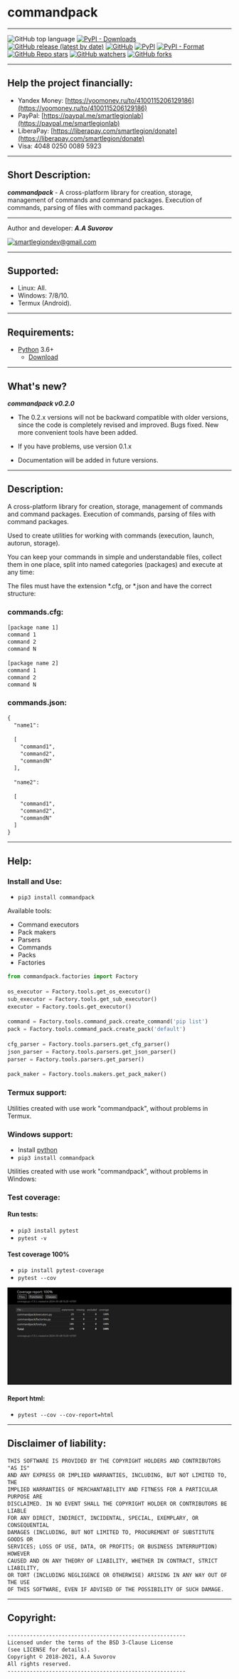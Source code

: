 # commandpack

***

![GitHub top language](https://img.shields.io/github/languages/top/smartlegionlab/commandpack)
[![PyPI - Downloads](https://img.shields.io/pypi/dm/commandpack?label=pypi%20downloads)](https://pypi.org/project/commandpack/)
[![GitHub release (latest by date)](https://img.shields.io/github/v/release/smartlegionlab/commandpack)](https://github.com/smartlegionlab/commandpack/)
[![GitHub](https://img.shields.io/github/license/smartlegionlab/commandpack)](https://github.com/smartlegionlab/commandpack/blob/master/LICENSE)
[![PyPI](https://img.shields.io/pypi/v/commandpack)](https://pypi.org/project/commandpack)
[![PyPI - Format](https://img.shields.io/pypi/format/commandpack)](https://pypi.org/project/commandpack)
[![GitHub Repo stars](https://img.shields.io/github/stars/smartlegionlab/commandpack?style=social)](https://github.com/smartlegionlab/commandpack/)
[![GitHub watchers](https://img.shields.io/github/watchers/smartlegionlab/commandpack?style=social)](https://github.com/smartlegionlab/commandpack/)
[![GitHub forks](https://img.shields.io/github/forks/smartlegionlab/commandpack?style=social)](https://github.com/smartlegionlab/commandpack/)

***

## Help the project financially:

- Yandex Money: [https://yoomoney.ru/to/4100115206129186](https://yoomoney.ru/to/4100115206129186)
- PayPal: [https://paypal.me/smartlegionlab](https://paypal.me/smartlegionlab)
- LiberaPay: [https://liberapay.com/smartlegion/donate](https://liberapay.com/smartlegion/donate)
- Visa: 4048 0250 0089 5923

***

## Short Description:

___commandpack___ -  A cross-platform library for creation, storage, management of commands and command packages. Execution of commands, parsing of files with command packages.

***

Author and developer: ___A.A Suvorov___

[![smartlegiondev@gmail.com](https://img.shields.io/static/v1?label=email&message=smartlegiondev@gmail.com&color=blue)](mailto:smartlegiondev@gmail.com)

***

## Supported:

- Linux: All.
- Windows: 7/8/10.
- Termux (Android).

***

## Requirements:

- [Python](https://python.org) 3.6+
  - [Download](https://python.org)
  
***

## What's new?

___commandpack v0.2.0___

- The 0.2.x versions will not be backward compatible with older versions, since the code is completely
revised and improved. Bugs fixed. New more convenient tools have been added.

- If you have problems, use version 0.1.x

- Documentation will be added in future versions.

***

## Description:

A cross-platform library for creation, storage, management of commands and command packages. 
Execution of commands, parsing of files with command packages.
 
Used to create utilities for working with commands (execution, launch, autorun, storage).

You can keep your commands in simple and understandable files, collect them in one place,
split into named categories (packages) and execute at any time:

The files must have the extension *.cfg, or *.json and have the correct structure:


### commands.cfg:

```text
[package name 1]
command 1
command 2
command N

[package name 2]
command 1
command 2
command N
```

### commands.json:

```json5
{
  "name1":

  [
    "command1",
    "command2",
    "commandN"
  ],

  "name2":

  [
    "command1",
    "command2",
    "commandN"
  ]
}
```

***


## Help:

### Install and Use:

- `pip3 install commandpack`

Available tools:

- Command executors
- Pack makers
- Parsers
- Commands
- Packs
- Factories

```python
from commandpack.factories import Factory

os_executor = Factory.tools.get_os_executor()
sub_executor = Factory.tools.get_sub_executor()
executor = Factory.tools.get_executor()

command = Factory.tools.command_pack.create_command('pip list')
pack = Factory.tools.command_pack.create_pack('default')

cfg_parser = Factory.tools.parsers.get_cfg_parser()
json_parser = Factory.tools.parsers.get_json_parser()
parser = Factory.tools.parsers.get_parser()

pack_maker = Factory.tools.makers.get_pack_maker()

```

### Termux support:

Utilities created with use work "commandpack", without problems in Termux.

### Windows support:

- Install [python](https://python.org)
- `pip3 install commandpack`

Utilities created with use work "commandpack", without problems in Windows:

### Test coverage:

#### Run tests:
- `pip3 install pytest`
- `pytest -v`
  

#### __Test coverage 100%__

- `pip install pytest-coverage`
- `pytest --cov`

![commandpack image](https://github.com/smartlegionlab/commandpack/raw/master/data/images/commandpack.png)


#### Report html:

- `pytest --cov --cov-report=html`

***

## Disclaimer of liability:

    THIS SOFTWARE IS PROVIDED BY THE COPYRIGHT HOLDERS AND CONTRIBUTORS "AS IS"
    AND ANY EXPRESS OR IMPLIED WARRANTIES, INCLUDING, BUT NOT LIMITED TO, THE
    IMPLIED WARRANTIES OF MERCHANTABILITY AND FITNESS FOR A PARTICULAR PURPOSE ARE
    DISCLAIMED. IN NO EVENT SHALL THE COPYRIGHT HOLDER OR CONTRIBUTORS BE LIABLE
    FOR ANY DIRECT, INDIRECT, INCIDENTAL, SPECIAL, EXEMPLARY, OR CONSEQUENTIAL
    DAMAGES (INCLUDING, BUT NOT LIMITED TO, PROCUREMENT OF SUBSTITUTE GOODS OR
    SERVICES; LOSS OF USE, DATA, OR PROFITS; OR BUSINESS INTERRUPTION) HOWEVER
    CAUSED AND ON ANY THEORY OF LIABILITY, WHETHER IN CONTRACT, STRICT LIABILITY,
    OR TORT (INCLUDING NEGLIGENCE OR OTHERWISE) ARISING IN ANY WAY OUT OF THE USE
    OF THIS SOFTWARE, EVEN IF ADVISED OF THE POSSIBILITY OF SUCH DAMAGE.

***

## Copyright:
    --------------------------------------------------------
    Licensed under the terms of the BSD 3-Clause License
    (see LICENSE for details).
    Copyright © 2018-2021, A.A Suvorov
    All rights reserved.
    --------------------------------------------------------